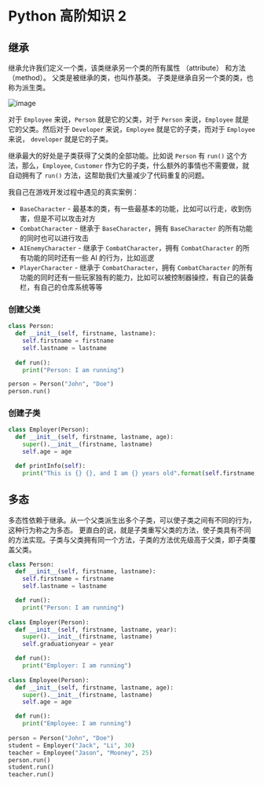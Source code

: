 # Python 高阶知识 2

## 继承
继承允许我们定义一个类，该类继承另一个类的所有属性 （attribute） 和方法 （method）。 父类是被继承的类，也叫作基类。 子类是继承自另一个类的类，也称为派生类。

![image](https://user-images.githubusercontent.com/70382342/216195958-1227ae1e-9d77-493b-b033-cfdab815c728.png)

对于 ```Employee``` 来说，```Person``` 就是它的父类，对于 ```Person``` 来说，```Employee``` 就是它的父类。然后对于 ```Developer``` 来说，```Employee``` 就是它的子类，而对于 ```Employee``` 来说， ```developer``` 就是它的子类。

继承最大的好处是子类获得了父类的全部功能。比如说 ```Person``` 有 ```run()``` 这个方法，那么，```Employee```, ```Customer``` 作为它的子类，什么额外的事情也不需要做，就自动拥有了 ```run()``` 方法，这帮助我们大量减少了代码重复的问题。

我自己在游戏开发过程中遇见的真实案例：
- ```BaseCharacter``` - 最基本的类，有一些最基本的功能，比如可以行走，收到伤害，但是不可以攻击对方
- ```CombatCharacter``` - 继承于 ```BaseCharacter```，拥有 ```BaseCharacter``` 的所有功能的同时也可以进行攻击
- ```AIEnemyCharacter``` - 继承于 ```CombatCharacter```，拥有 ```CombatCharacter``` 的所有功能的同时还有一些 AI 的行为，比如巡逻
- ```PlayerCharacter``` - 继承于 ```CombatCharacter```，拥有 ```CombatCharacter``` 的所有功能的同时还有一些玩家独有的能力，比如可以被控制器操控，有自己的装备栏，有自己的仓库系统等等


### 创建父类
```python
class Person:
  def __init__(self, firstname, lastname):
    self.firstname = firstname
    self.lastname = lastname
    
  def run():
    print("Person: I am running")

person = Person("John", "Doe")
person.run()
```


### 创建子类
```python
class Employer(Person):
  def __init__(self, firstname, lastname, age):
    super().__init__(firstname, lastname)
    self.age = age

  def printInfo(self):
    print("This is {} {}, and I am {} years old".format(self.firstname, self.lastname, self.age))
```


## 多态
多态性依赖于继承。从一个父类派生出多个子类，可以使子类之间有不同的行为，这种行为称之为多态。
更直白的说，就是子类重写父类的方法，使子类具有不同的方法实现。子类与父类拥有同一个方法，子类的方法优先级高于父类，即子类覆盖父类。
```python
class Person:
  def __init__(self, firstname, lastname):
    self.firstname = firstname
    self.lastname = lastname

  def run():
    print("Person: I am running")
    
class Employer(Person):
  def __init__(self, firstname, lastname, year):
    super().__init__(firstname, lastname)
    self.graduationyear = year

  def run():
    print("Employer: I am running")
    
class Employee(Person):
  def __init__(self, firstname, lastname, age):
    super().__init__(firstname, lastname)
    self.age = age

  def run():
    print("Employee: I am running")
     
person = Person("John", "Doe")
student = Employer("Jack", "Li", 30)
teacher = Employee("Jason", "Mooney", 25)
person.run()
student.run()
teacher.run()
```
